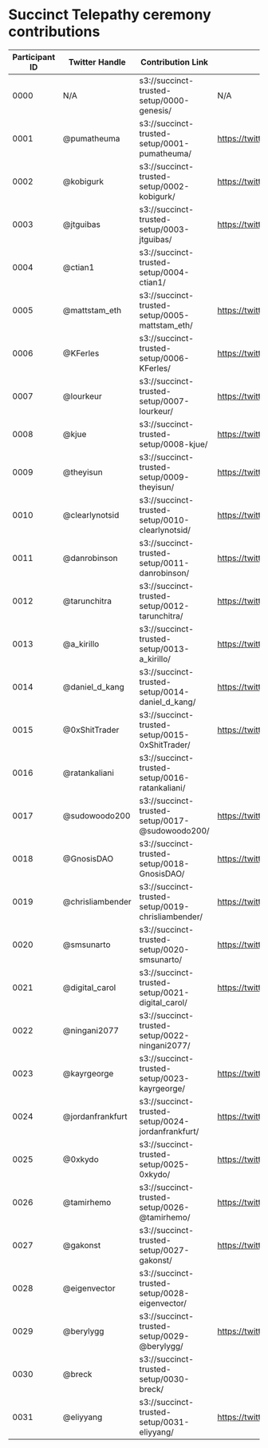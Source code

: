 # Succinct Telepathy ceremony contributions

| Participant ID | Twitter Handle | Contribution Link | Twitter Attestation |
|-|-|-|-|
|0000|N/A|s3://succinct-trusted-setup/0000-genesis/|N/A|
|0001|@pumatheuma|s3://succinct-trusted-setup/0001-pumatheuma/|https://twitter.com/pumatheuma/status/1634401620124659713|
|0002|@kobigurk|s3://succinct-trusted-setup/0002-kobigurk/|https://twitter.com/kobigurk/status/1634408730526720003|
|0003|@jtguibas|s3://succinct-trusted-setup/0003-jtguibas/|https://twitter.com/jtguibas/status/1634364005782540288|
|0004|@ctian1|s3://succinct-trusted-setup/0004-ctian1/||
|0005|@mattstam_eth|s3://succinct-trusted-setup/0005-mattstam_eth/|https://twitter.com/mattstam_eth/status/1634424997921050624|
|0006|@KFerles|s3://succinct-trusted-setup/0006-KFerles/|https://twitter.com/KFerles/status/1634649265472516096|
|0007|@lourkeur|s3://succinct-trusted-setup/0007-lourkeur/|https://twitter.com/lourkeur/status/1634675924741378052|
|0008|@kjue|s3://succinct-trusted-setup/0008-kjue/|https://twitter.com/kjue/status/1634693882536660992|
|0009|@theyisun|s3://succinct-trusted-setup/0009-theyisun/|https://twitter.com/theyisun/status/1634989255276777472|
|0010|@clearlynotsid|s3://succinct-trusted-setup/0010-clearlynotsid/|https://twitter.com/clearlynotsid/status/1635017756646211584|
|0011|@danrobinson|s3://succinct-trusted-setup/0011-danrobinson/|https://twitter.com/danrobinson/status/1635052711061381121|
|0012|@tarunchitra|s3://succinct-trusted-setup/0012-tarunchitra/|https://twitter.com/tarunchitra/status/1635067596130385920|
|0013|@a_kirillo|s3://succinct-trusted-setup/0013-a_kirillo/|https://twitter.com/a_kirillo/status/1635079816486748160|
|0014|@daniel_d_kang|s3://succinct-trusted-setup/0014-daniel_d_kang/|https://twitter.com/daniel_d_kang/status/1635092035035344896|
|0015|@0xShitTrader|s3://succinct-trusted-setup/0015-0xShitTrader/|https://twitter.com/0xShitTrader/status/1635106732388261888|
|0016|@ratankaliani|s3://succinct-trusted-setup/0016-ratankaliani/||
|0017|@sudowoodo200|s3://succinct-trusted-setup/0017-@sudowoodo200/|https://twitter.com/sudowoodo200/status/1635171052384038915|
|0018|@GnosisDAO|s3://succinct-trusted-setup/0018-GnosisDAO/|https://twitter.com/GnosisDAO/status/1635358817985654786|
|0019|@chrisliambender|s3://succinct-trusted-setup/0019-chrisliambender/|https://twitter.com/chrisliambender/status/1635367273623089153|
|0020|@smsunarto|s3://succinct-trusted-setup/0020-smsunarto/|https://twitter.com/smsunarto/status/1635411935905865728|
|0021|@digital_carol|s3://succinct-trusted-setup/0021-digital_carol/|https://twitter.com/digital_carol/status/1635427557783764992|
|0022|@ningani2077|s3://succinct-trusted-setup/0022-ningani2077/||
|0023|@kayrgeorge|s3://succinct-trusted-setup/0023-kayrgeorge/|https://twitter.com/kayrgeorge/status/1635455028092870656|
|0024|@jordanfrankfurt|s3://succinct-trusted-setup/0024-jordanfrankfurt/|https://twitter.com/jordanfrankfurt/status/1635476476333105153|
|0025|@0xkydo|s3://succinct-trusted-setup/0025-0xkydo/|https://twitter.com/0xkydo/status/1635484573567156224|
|0026|@tamirhemo|s3://succinct-trusted-setup/0026-@tamirhemo/|https://twitter.com/tamirhemo/status/1635498866073288708|
|0027|@gakonst|s3://succinct-trusted-setup/0027-gakonst/|https://twitter.com/gakonst/status/1635659800867639297|
|0028|@eigenvector|s3://succinct-trusted-setup/0028-eigenvector/||
|0029|@berylygg|s3://succinct-trusted-setup/0029-@berylygg/|https://twitter.com/berylygg/status/1635675057681846273|
|0030|@breck|s3://succinct-trusted-setup/0030-breck/||
|0031|@eliyyang|s3://succinct-trusted-setup/0031-eliyyang/|https://twitter.com/eliyyang/status/1635722111267540992|
